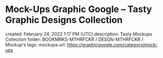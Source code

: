 # Mock-Ups&nbsp;Graphic Google – Tasty Graphic Designs Collection

created: February 24, 2022 1:17 PM (UTC)
description: Tasty Mockups Collection
folder: BOOKMRKS-MTHRFCKR / DESGN-MTHRFCKR / Mockup's
tags: mockups
url: https://graphicgoogle.com/category/mock-ups